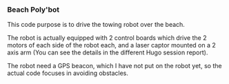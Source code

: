 ### Beach Poly'bot

This code purpose is to drive the towing robot over the beach.

The robot is actually equipped with 2 control boards which drive the 2 motors of each side of the robot each, and a laser captor mounted on a 2 axis arm (You can see the details in the different Hugo session report).

The robot need a GPS beacon, which I have not put on the robot yet, so the actual code focuses in avoiding obstacles.